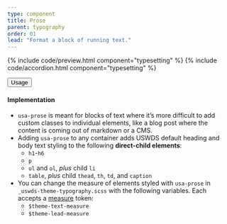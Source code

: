 ```yaml
---
type: component
title: Prose
parent: typography
order: 01
lead: "Format a block of running text."
---
```


<!-- prose section begin -->

{% include code/preview.html component="typesetting" %}
{% include code/accordion.html component="typesetting" %}
<div class="usa-accordion usa-accordion--bordered site-accordion-docs">
  <button class="usa-button-unstyled usa-accordion__button"
      aria-expanded="true" aria-controls="typesetting-docs">
    Usage
  </button>
  <div id="typesetting-docs" class="usa-accordion__content site-component-usage">
    <h4 class="usa-heading">Implementation</h4>
    <ul class="usa-content-list">
      <li><code>usa-prose</code> is meant for blocks of text where it’s more difficult to add custom classes to individual elements, like a blog post where the content is coming out of markdown or a CMS.</li>
      <li>Adding <code>usa-prose</code> to any container adds USWDS default heading and body text styling to the following <strong>direct-child elements</strong>:
        <ul>
          <li><code>h1</code>-<code>h6</code></li>
          <li><code>p</code></li>
          <li><code>ul</code> and <code>ol</code>, <em>plus</em> child <code>li</code></li>
          <li><code>table</code>, <em>plus</em> child <code>thead</code>, <code>th</code>, <code>td</code>, and <code>caption</code></li>
        </ul>
      </li>
      <li>You can change the measure of elements styled with <code>usa-prose</code> in <code>_uswds-theme-typography.scss</code> with the following variables. Each accepts a <a class="token" href="{{ site.baseurl }}/design-tokens/typesetting/measure/">measure</a> token:
        <ul>
          <li><code>$theme-text-measure</code></li>
          <li><code>$theme-lead-measure</code></li>
        </ul>
      </li>
    </ul>
  </div>
</div>
